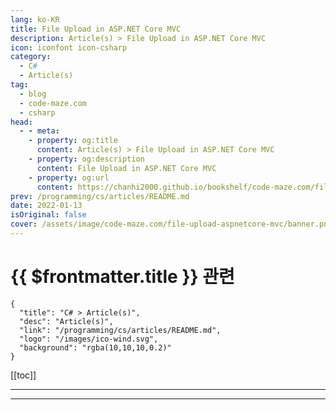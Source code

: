 ```yaml
---
lang: ko-KR
title: File Upload in ASP.NET Core MVC
description: Article(s) > File Upload in ASP.NET Core MVC
icon: iconfont icon-csharp
category: 
  - C#
  - Article(s)
tag: 
  - blog
  - code-maze.com
  - csharp
head:  
  - - meta:
    - property: og:title
      content: Article(s) > File Upload in ASP.NET Core MVC
    - property: og:description
      content: File Upload in ASP.NET Core MVC
    - property: og:url
      content: https://chanhi2000.github.io/bookshelf/code-maze.com/file-upload-aspnetcore-mvc.html
prev: /programming/cs/articles/README.md
date: 2022-01-13
isOriginal: false
cover: /assets/image/code-maze.com/file-upload-aspnetcore-mvc/banner.png
---
```


# {{ $frontmatter.title }} 관련

```component VPCard
{
  "title": "C# > Article(s)",
  "desc": "Article(s)",
  "link": "/programming/cs/articles/README.md",
  "logo": "/images/ico-wind.svg",
  "background": "rgba(10,10,10,0.2)"
}
```

[[toc]]

---

<SiteInfo
  name="File Upload in ASP.NET Core MVC"
  desc="In this article we are going to learn how to upload a file or multiple files in ASP.NET Core MVC application."
  url="https://code-maze.com/file-upload-aspnetcore-mvc/"
  logo="/assets/image/code-maze.com/favicon.png"
  preview="/assets/image/code-maze.com/file-upload-aspnetcore-mvc/banner.png"/>

<!-- TODO: 작성 -->

---

<TagLinks />